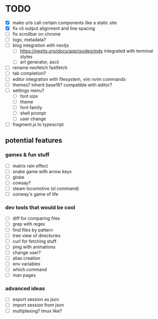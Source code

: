 # TODO

- [x] make urls call certain components like a static site
- [x] fix cli output alignment and line spacing
- [ ] fix scrollbar on chrome
- [ ] logo, metadata?
- [ ] blog integration with nextjs
  - [ ] <https://nextjs.org/docs/app/guides/mdx> integrated with terminal styles
  - [ ] art generator, ascii
- [ ] rename neofetch fastfetch
- [ ] tab completion?
- [ ] editor integration with filesystem, vim nvim commands
- [ ] themes? inherit base16? compatible with editor?
- [ ] settings menu?
  - [ ] font size
  - [ ] theme
  - [ ] font family
  - [ ] shell prompt
  - [ ] user change
- [ ] fragment.js to typescript

## potential features

### games & fun stuff

- [ ] matrix rain effect
- [ ] snake game with arrow keys
- [ ] globe
- [ ] cowsay?
- [ ] steam locomotive (sl command)
- [ ] conway's game of life

### dev tools that would be cool

- [ ] diff for comparing files
- [ ] grep with regex
- [ ] find files by pattern
- [ ] tree view of directories
- [ ] curl for fetching stuff
- [ ] ping with animations
- [ ] change user?
- [ ] alias creation
- [ ] env variables
- [ ] which command
- [ ] man pages

### advanced ideas

- [ ] export session as json
- [ ] import session from json
- [ ] multiplexing? tmux like?
